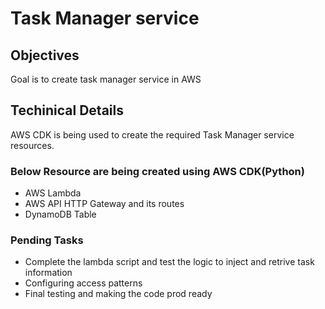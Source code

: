 
# Task Manager service

##  Objectives
Goal is to create task manager service in AWS

## Techinical Details
AWS CDK is being used to create the required Task Manager service resources.

### Below Resource are being created using AWS CDK(Python) 
- AWS Lambda
- AWS API HTTP Gateway and its routes
- DynamoDB Table

### Pending Tasks
- Complete the lambda script and test the logic to inject and retrive task information 
- Configuring access patterns
- Final testing and making the code prod ready